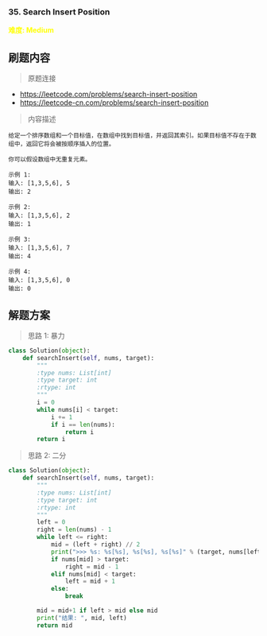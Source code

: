 ### 35. Search Insert Position

**<font color=yellow>难度: Medium</font>**

## 刷题内容

> 原题连接

* https://leetcode.com/problems/search-insert-position
* https://leetcode-cn.com/problems/search-insert-position

> 内容描述

```
给定一个排序数组和一个目标值，在数组中找到目标值，并返回其索引。如果目标值不存在于数组中，返回它将会被按顺序插入的位置。

你可以假设数组中无重复元素。

示例 1:
输入: [1,3,5,6], 5
输出: 2

示例 2:
输入: [1,3,5,6], 2
输出: 1

示例 3:
输入: [1,3,5,6], 7
输出: 4

示例 4:
输入: [1,3,5,6], 0
输出: 0
```

## 解题方案

> 思路 1: 暴力

```python
class Solution(object):
    def searchInsert(self, nums, target):
        """
        :type nums: List[int]
        :type target: int
        :rtype: int
        """
        i = 0
        while nums[i] < target:
            i += 1
            if i == len(nums):
                return i
        return i
```

> 思路 2: 二分

```python
class Solution(object):
    def searchInsert(self, nums, target):
        """
        :type nums: List[int]
        :type target: int
        :rtype: int
        """
        left = 0
        right = len(nums) - 1
        while left <= right:
            mid = (left + right) // 2
            print(">>> %s: %s[%s], %s[%s], %s[%s]" % (target, nums[left], left, nums[right], right, nums[mid], mid))
            if nums[mid] > target:
                right = mid - 1
            elif nums[mid] < target:
                left = mid + 1
            else:
                break

        mid = mid+1 if left > mid else mid
        print("结果: ", mid, left)
        return mid
```
